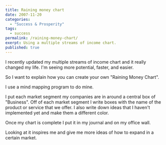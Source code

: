 ```yaml
---
title: Raining money chart
date: 2007-11-20
categories:
  - "Success & Prosperity"
tags:
  - success
permalink: /raining-money-chart/
exerpt: Using a multiple streams of income chart.
published: true
---
```

I recently updated my multiple streams of income chart and it really changed my life. I'm seeing more potential, faster, and easier.

So I want to explain how you can create your own "Raining Money Chart".

I use a mind mapping program to do mine.

I put each market segment my companies are in around a central box of "Business". Off of each market segment I write boxes with the name of the product or service that we offer. I also write down ideas that I haven't implemented yet and make them a different color.

Once my chart is complete I put it in my journal and on my office wall.

Looking at it inspires me and give me more ideas of how to expand in a certain market.
